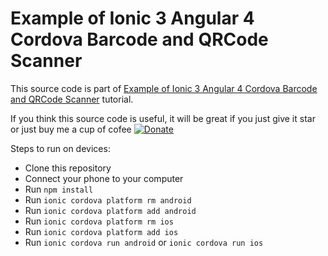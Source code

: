# Example of Ionic 3 Angular 4 Cordova Barcode and QRCode Scanner

This source code is part of [Example of Ionic 3 Angular 4 Cordova Barcode and QRCode Scanner](https://www.djamware.com/post/59bb219f80aca768e4d2b13e/example-of-ionic-3-angular-4-cordova-barcode-and-qr-code-scanner) tutorial.

If you think this source code is useful, it will be great if you just give it star or just buy me a cup of cofee [![Donate](https://img.shields.io/badge/Donate-PayPal-green.svg)](https://www.paypal.com/cgi-bin/webscr?cmd=_s-xclick&hosted_button_id=Q5WK24UVWUGBN)

Steps to run on devices:
* Clone this repository
* Connect your phone to your computer
* Run `npm install`
* Run `ionic cordova platform rm android`
* Run `ionic cordova platform add android`
* Run `ionic cordova platform rm ios`
* Run `ionic cordova platform add ios`
* Run `ionic cordova run android` or `ionic cordova run ios`

